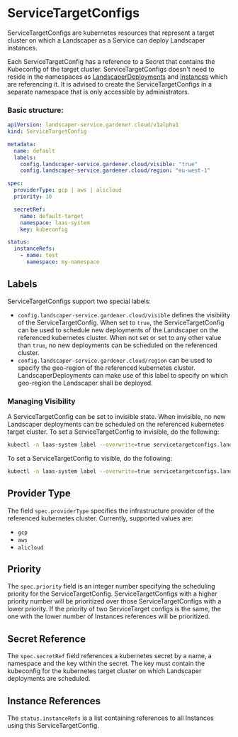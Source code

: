 # ServiceTargetConfigs

ServiceTargetConfigs are kubernetes resources that represent a target cluster on which a Landscaper as a Service can
deploy Landscaper instances.

Each ServiceTargetConfig has a reference to a Secret that contains the Kubeconfig of the target cluster.
ServiceTargetConfigs doesn't need to reside in the namespaces as [LandscaperDeployments](LandscaperDeployments.md) and [Instances](Instances.md) which are referencing it.
It is advised to create the ServiceTargetConfigs in a separate namespace that is only accessible by administrators.

### Basic structure:

````yaml
apiVersion: landscaper-service.gardener.cloud/v1alpha1
kind: ServiceTargetConfig

metadata:
  name: default
  labels:
    config.landscaper-service.gardener.cloud/visible: "true"
    config.landscaper-service.gardener.cloud/region: "eu-west-1"

spec:
  providerType: gcp | aws | alicloud
  priority: 10

  secretRef:
    name: default-target
    namespace: laas-system
    key: kubeconfig

status:
  instanceRefs:
    - name: test
      namespace: my-namespace
````

## Labels

ServiceTargetConfigs support two special labels:

* `config.landscaper-service.gardener.cloud/visible` defines the visibility of the ServiceTargetConfig. 
When set to `true`, the ServiceTargetConfig can be used to schedule new deployments of the Landscaper on the referenced kubernetes cluster.
When not set or set to any other value than `true`, no new deployments can be scheduled on the referenced cluster.
* `config.landscaper-service.gardener.cloud/region` can be used to specify the geo-region of the referenced kubernetes cluster.
LandscaperDeployments can make use of this label to specify on which geo-region the Landscaper shall be deployed.

### Managing Visibility

A ServiceTargetConfig can be set to invisible state. When invisible, no new Landscaper deployments can be scheduled on the referenced kubernetes target cluster.
To set a ServiceTargetConfig to invisible, do the following:

```sh
kubectl -n laas-system label --overwrite=true servicetargetconfigs.landscaper-service.gardener.cloud default config.landscaper-service.gardener.cloud/visible=false
```

To set a ServiceTargetConfig to visible, do the following:

```sh
kubectl -n laas-system label --overwrite=true servicetargetconfigs.landscaper-service.gardener.cloud default config.landscaper-service.gardener.cloud/visible=true
```


## Provider Type

The field `spec.providerType` specifies the infrastructure provider of the referenced kubernetes cluster.
Currently, supported values are:

* `gcp`
* `aws`
* `alicloud`

## Priority

The `spec.priority` field is an integer number specifying the scheduling priority for the ServiceTargetConfig. 
ServiceTargetConfigs with a higher priority number will be prioritized over those ServiceTargetConfigs with a lower priority.
If the priority of two ServiceTarget configs is the same, the one with the lower number of Instances references will be prioritized.


## Secret Reference

The `spec.secretRef` field references a kubernetes secret by a name, a namespace and the key within the secret.
The key must contain the kubeconfig for the kubernetes target cluster on which Landscaper deployments are scheduled.


## Instance References

The `status.instanceRefs` is a list containing references to all Instances using this ServiceTargetConfig.
